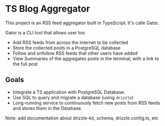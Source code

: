 # TS Blog Aggregator

This project is an RSS feed aggregator built in TypeScript. It's calle Gator.

Gator is a CLI tool that allows user tos:

- Add RSS feeds from across the internet to be collected
- Store the collected posts in a PostgreSQL database
- Follow and unfollow RSS feeds that other users have added
- View Summaries of the aggregates posts in the terminal, with a link to the full post

## Goals

- Integrate a TS application with PostgreSQL Database.
- Use SQL to query and migrate a database (using `drizzle`)
- Long-running service to continuously fetch new posts from RSS feeds and stores them in the Database.

Note: add documentation about drizzle-kit, schema, drizzle.config.ts, etc
